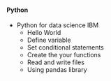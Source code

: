   #### Python
- Python for data science IBM
  - Hello World
  - Define variable
  - Set conditional statements
  - Create the your functions
  - Read and write files
  - Using pandas library